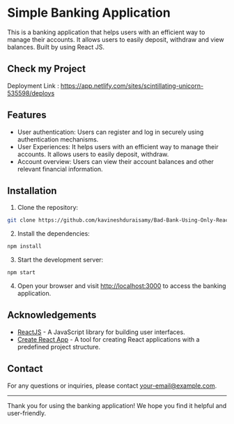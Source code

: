 # Simple Banking Application 

This is a banking application that helps users with an 
efficient way to manage their accounts. It allows users to easily 
deposit, withdraw and view balances. Built by using React JS.

## Check my Project

Deployment Link : https://app.netlify.com/sites/scintillating-unicorn-535598/deploys

## Features

- User authentication: Users can register and log in securely using authentication mechanisms.
- User Experiences: It helps users with an efficient way to manage their accounts. It allows users to easily
             deposit, withdraw.
- Account overview: Users can view their account balances and other relevant financial information.


## Installation

1. Clone the repository:

```bash
git clone https://github.com/kavineshduraisamy/Bad-Bank-Using-Only-ReactJs.git
```

2. Install the dependencies:

```bash
npm install
```

3. Start the development server:

```bash
npm start
```

4. Open your browser and visit [http://localhost:3000](http://localhost:3000) to access the banking application.



## Acknowledgements

- [ReactJS](https://reactjs.org/) - A JavaScript library for building user interfaces.
- [Create React App](https://create-react-app.dev/) - A tool for creating React applications with a predefined project structure.

## Contact

For any questions or inquiries, please contact [your-email@example.com](mailto:kavineshduraisamy@gmail.com).

---

Thank you for using the banking application! We hope you find it helpful and user-friendly.
